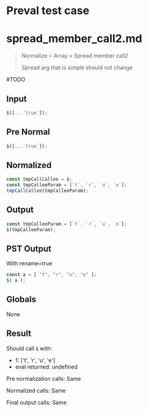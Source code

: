 # Preval test case

# spread_member_call2.md

> Normalize > Array > Spread member call2
>
> Spread arg that is simple should not change

#TODO

## Input

`````js filename=intro
$([...'true']);
`````

## Pre Normal

`````js filename=intro
$([...`true`]);
`````

## Normalized

`````js filename=intro
const tmpCallCallee = $;
const tmpCalleeParam = [`t`, `r`, `u`, `e`];
tmpCallCallee(tmpCalleeParam);
`````

## Output

`````js filename=intro
const tmpCalleeParam = [`t`, `r`, `u`, `e`];
$(tmpCalleeParam);
`````

## PST Output

With rename=true

`````js filename=intro
const a = [ "t", "r", "u", "e" ];
$( a );
`````

## Globals

None

## Result

Should call `$` with:
 - 1: ['t', 'r', 'u', 'e']
 - eval returned: undefined

Pre normalization calls: Same

Normalized calls: Same

Final output calls: Same
